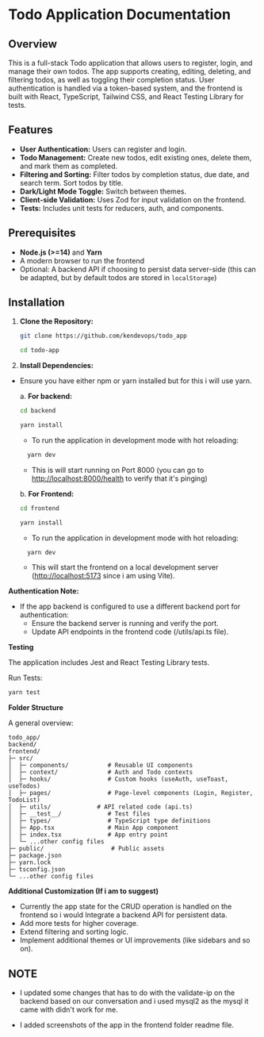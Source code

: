 # Todo Application Documentation

## Overview

This is a full-stack Todo application that allows users to register, login, and manage their own todos. The app supports creating, editing, deleting, and filtering todos, as well as toggling their completion status. User authentication is handled via a token-based system, and the frontend is built with React, TypeScript, Tailwind CSS, and React Testing Library for tests.

## Features

- **User Authentication:** Users can register and login.
- **Todo Management:** Create new todos, edit existing ones, delete them, and mark them as completed.
- **Filtering and Sorting:** Filter todos by completion status, due date, and search term. Sort todos by title.
- **Dark/Light Mode Toggle:** Switch between themes.
- **Client-side Validation:** Uses Zod for input validation on the frontend.
- **Tests:** Includes unit tests for reducers, auth, and components.

## Prerequisites

- **Node.js (>=14)** and **Yarn**
- A modern browser to run the frontend
- Optional: A backend API if choosing to persist data server-side (this can be adapted, but by default todos are stored in `localStorage`)

## Installation

1. **Clone the Repository:**

   ```bash
   git clone https://github.com/kendevops/todo_app

   cd todo-app
   ```

2. **Install Dependencies:**

- Ensure you have either npm or yarn installed but for this i will use yarn.

  a. **For backend:**

  ```bash
  cd backend

  yarn install
  ```

  - To run the application in development mode with hot reloading:

  ```bash
    yarn dev
  ```

  - This is will start running on Port 8000 (you can go to <http://localhost:8000/health> to verify that it's pinging)

  b. **For Frontend:**

  ```bash
  cd frontend

  yarn install

  ```

  - To run the application in development mode with hot reloading:

  ```bash
    yarn dev
  ```

  - This will start the frontend on a local development server (<http://localhost:5173> since i am using Vite).

**Authentication Note:**

- If the app backend is configured to use a different backend port for authentication:
  - Ensure the backend server is running and verify the port.
  - Update API endpoints in the frontend code (/utils/api.ts file).

**Testing**

The application includes Jest and React Testing Library tests.

Run Tests:

```bash
yarn test
```

**Folder Structure**

A general overview:

```
todo_app/
backend/
frontend/
├─ src/
│  ├─ components/           # Reusable UI components
│  ├─ context/              # Auth and Todo contexts
│  ├─ hooks/                # Custom hooks (useAuth, useToast, useTodos)
│  ├─ pages/                # Page-level components (Login, Register, TodoList)
│  ├─ utils/             # API related code (api.ts)
│  ├─ __test__/             # Test files
│  ├─ types/                # TypeScript type definitions
│  ├─ App.tsx               # Main App component
│  ├─ index.tsx             # App entry point
│  └─ ...other config files
├─ public/                   # Public assets
├─ package.json
├─ yarn.lock
├─ tsconfig.json
└─ ...other config files

```

**Additional Customization (If i am to suggest)**

- Currently the app state for the CRUD operation is handled on the frontend so i would Integrate a backend API for persistent data.
- Add more tests for higher coverage.
- Extend filtering and sorting logic.
- Implement additional themes or UI improvements (like sidebars and so on).

## NOTE

- I updated some changes that has to do with the validate-ip on the backend based on our conversation and i used mysql2 as the mysql it came with didn't work for me.

- I added screenshots of the app in the frontend folder readme file.